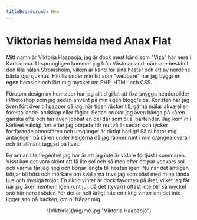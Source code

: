 ```yaml
---
titleBreadcrumb: Hem
...
```

Viktorias hemsida med Anax Flat
===============================

Mitt namn är Viktoria Haapaoja, jag är dock mest känd som "Viza" här nere i Karlskrona. Ursprungligen kommer jag från Västmanland, närmare bestämt den lilla hålan Strömsholm, vilken är känd för sina hästar och ett av nordens bästa djursjukhus. Hittills under min tid som "webbare" har jag byggt en egen hemsida och lärt mig mycket om PHP, HTML och CSS.

Förutom design av hemsidor har jag alltid gillat att fixa snygga headerbilder i Photoshop som jag sedan använt på min egen blogg/sida. Konsten har jag även fört över till papper då jag, när tiden räcker till, gärna målar akvareller föreställande landskap eller fåglar. Sedan brukar jag även hänga på kåren ganska ofta och har även jobbat en del där som bl.a. bartender. Jag kom in i kårlivet väldigt fort efter jag började för nu två år sedan och tycker fortfarande atmosfären och umgänget är riktigt härligt! Så ni hittar mig antagligen på kåren under helgerna då jag ränner runt i min orangea overall och är allmänt taggad på livet.

En annan liten egenhet jag har är att jag inte är vidare förtjust i sommaren. Visst kan det vara skönt att få lite sol och så men efter ett par veckors sol och värme får jag nog och börjar längta till hösten igen. Nu när det äntligen börjar bli höst och mörkare om kvällarna trivs jag som bäst med mina tända ljus och mysiga tröjor. En riktig vinter är dock favoriten på året, vilket jag får när jag åker hemhem igen runt jul, då det (tyvärr) oftast inte blir så mycket snö här nere i söder. För det är helt ärligt inte en riktig vinter om det inte ligger snö på backen, om ni frågar mig.

<center>![Viktoria](img/me.jpg "Viktoria Haapaoja")</center>
